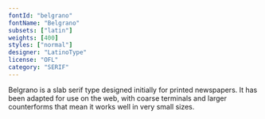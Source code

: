 ```yaml
---
fontId: "belgrano"
fontName: "Belgrano"
subsets: ["latin"]
weights: [400]
styles: ["normal"]
designer: "LatinoType"
license: "OFL"
category: "SERIF"
---
```


<p>Belgrano is a slab serif type designed initially for printed newspapers. It has been adapted for use on the web, with coarse terminals and larger counterforms that mean it works well in very small sizes.</p>